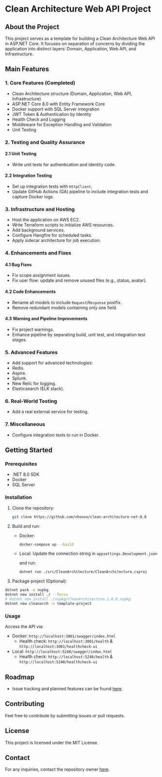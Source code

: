 # Clean Architecture Web API Project

## About the Project

This project serves as a template for building a Clean Architecture Web API in ASP.NET Core. It focuses on separation of concerns by dividing the application into distinct layers: Domain, Application, Web API, and Infrastructure.

## Main Features

### **1. Core Features (Completed)**

- Clean Architecture structure (Domain, Application, Web API, Infrastructure)
- ASP.NET Core 8.0 with Entity Framework Core
- Docker support with SQL Server integration
- JWT Token & Authentication by Identity
- Health Check and Logging
- Middleware for Exception Handling and Validation
- Unit Testing

### **2. Testing and Quality Assurance**

#### **2.1 Unit Testing**

- Write unit tests for authentication and identity code.

#### **2.2 Integration Testing**

- Set up integration tests with `HttpClient`.
- Update GitHub Actions (GA) pipeline to include integration tests and capture Docker logs.

### **3. Infrastructure and Hosting**

- Host the application on AWS EC2.
- Write Terraform scripts to initialize AWS resources.
- Add background services.
- Configure Hangfire for scheduled tasks.
- Apply sidecar architecture for job execution.

### **4. Enhancements and Fixes**

#### **4.1 Bug Fixes**

- Fix scope assignment issues.
- Fix user flow: update and remove unused files (e.g., status, avatar).

#### **4.2 Code Enhancements**

- Rename all models to include `Request`/`Response` postfix.
- Remove redundant models containing only one field.

#### **4.3 Warning and Pipeline Improvements**

- Fix project warnings.
- Enhance pipeline by separating build, unit test, and integration test stages.

### **5. Advanced Features**

- Add support for advanced technologies:
- Redis.
- Aspire.
- Splunk.
- New Relic for logging.
- Elasticsearch (ELK stack).

### **6. Real-World Testing**

- Add a real external service for testing.

### **7. Miscellaneous**

- Configure integration tests to run in Docker.

## Getting Started

### Prerequisites

- .NET 8.0 SDK
- Docker
- SQL Server

### Installation

1. Clone the repository:

   ```bash
   git clone https://github.com/nhonvo/clean-architecture-net-8.0
   ```

2. Build and run:

   - Docker:

     ```bash
     docker-compose up --build
     ```

   - Local: Update the connection string in `appsettings.Development.json`

     and run:

     ```bash
     dotnet run ./src/CleanArchitecture/CleanArchitecture.csproj
     ```

3. Package project (Optional):

```bash
dotnet pack -o nupkg
dotnet new install ./ --force
# dotnet new install ./nupkg/CleanArchitecture.1.0.0.nupkg
dotnet new cleanarch -n template-project
```

### Usage

Access the API via:

- Docker: `http://localhost:3001/swagger/index.html`
  - Health check: `http://localhost:3001/health` & `http://localhost:3001/healthcheck-ui`
- Local: `http://localhost:5240/swagger/index.html`
  - Health check: `http://localhost:5240/health` & `http://localhost:5240/healthcheck-ui`

## Roadmap

- Issue tracking and planned features can be found [here](https://github.com/nhonvo/clean-architecture-net-8.0/issues).

## Contributing

Feel free to contribute by submitting issues or pull requests.

## License

This project is licensed under the MIT License.

## Contact

For any inquiries, contact the repository owner [here](https://github.com/nhonvo).
